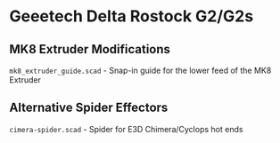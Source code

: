 
# Geeetech Delta Rostock G2/G2s

## MK8 Extruder Modifications

`mk8_extruder_guide.scad` - Snap-in guide for the lower feed of the MK8 Extruder

## Alternative Spider Effectors

`cimera-spider.scad` - Spider for E3D Chimera/Cyclops hot ends
